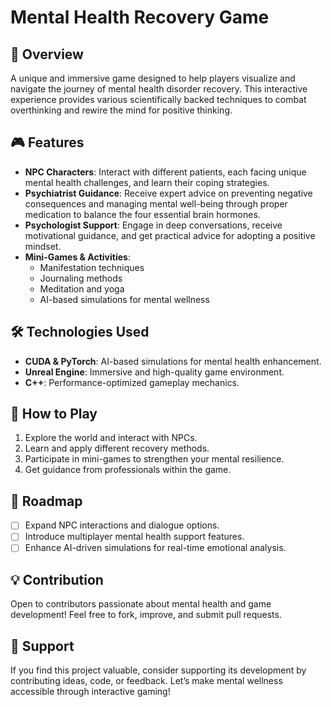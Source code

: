 # Mental Health Recovery Game

## 🌿 Overview
A unique and immersive game designed to help players visualize and navigate the journey of mental health disorder recovery. This interactive experience provides various scientifically backed techniques to combat overthinking and rewire the mind for positive thinking.

## 🎮 Features
- **NPC Characters**: Interact with different patients, each facing unique mental health challenges, and learn their coping strategies.
- **Psychiatrist Guidance**: Receive expert advice on preventing negative consequences and managing mental well-being through proper medication to balance the four essential brain hormones.
- **Psychologist Support**: Engage in deep conversations, receive motivational guidance, and get practical advice for adopting a positive mindset.
- **Mini-Games & Activities**:
  - Manifestation techniques
  - Journaling methods
  - Meditation and yoga
  - AI-based simulations for mental wellness

## 🛠️ Technologies Used
- **CUDA & PyTorch**: AI-based simulations for mental health enhancement.
- **Unreal Engine**: Immersive and high-quality game environment.
- **C++**: Performance-optimized gameplay mechanics.

## 🚀 How to Play
1. Explore the world and interact with NPCs.
2. Learn and apply different recovery methods.
3. Participate in mini-games to strengthen your mental resilience.
4. Get guidance from professionals within the game.

## 📌 Roadmap
- [ ] Expand NPC interactions and dialogue options.
- [ ] Introduce multiplayer mental health support features.
- [ ] Enhance AI-driven simulations for real-time emotional analysis.

## 💡 Contribution
Open to contributors passionate about mental health and game development! Feel free to fork, improve, and submit pull requests.

## 💖 Support
If you find this project valuable, consider supporting its development by contributing ideas, code, or feedback. Let’s make mental wellness accessible through interactive gaming!

